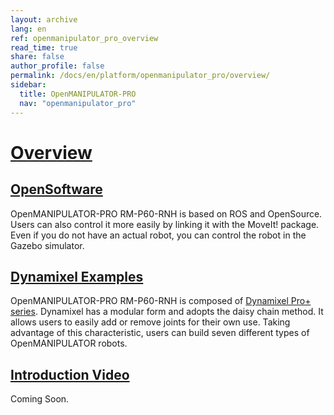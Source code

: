```yaml
---
layout: archive
lang: en
ref: openmanipulator_pro_overview
read_time: true
share: false
author_profile: false
permalink: /docs/en/platform/openmanipulator_pro/overview/
sidebar:
  title: OpenMANIPULATOR-PRO
  nav: "openmanipulator_pro"
---
```



# [Overview](#overview)

## [OpenSoftware](#opensoftware)
OpenMANIPULATOR-PRO RM-P60-RNH is based on ROS ​and OpenSource. Users can also control it more easily by linking it with the MoveIt! package. Even if you do not have an actual robot, you can control the robot in the Gazebo simulator​.

## [Dynamixel Examples](#dynamixel-examples)
OpenMANIPULATOR-PRO RM-P60-RNH is composed of [Dynamixel Pro+ series](/docs/en/dxl/pro_plus/). Dynamixel has a modular form and adopts the daisy chain method. It allows users to easily add or remove joints for their own use. Taking advantage of this characteristic, users can build seven different types of OpenMANIPULATOR robots.

## [Introduction Video](#introduction-video)
Coming Soon.
